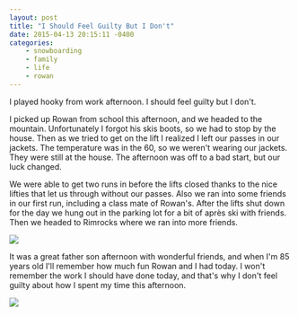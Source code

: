 ```yaml
---
layout: post
title: "I Should Feel Guilty But I Don't"
date: 2015-04-13 20:15:11 -0400
categories: 
    - snowboarding
    - family
    - life
    - rowan
---
```

I played hooky from work afternoon. I should feel guilty but I don't. 

I picked up Rowan from school this afternoon, and we headed to the mountain. Unfortunately I forgot his skis boots, so we had to stop by the house. Then as we tried to get on the lift I realized I left our passes in our jackets. The temperature was in the 60, so we weren't wearing our jackets. They were still at the house. The afternoon was off to a bad start, but our luck changed. 

We were able to get two runs in before the lifts closed thanks to the nice lifties that let us through without our passes. Also we ran into some friends in our first run, including a class mate of Rowan's. After the lifts shut down for the day we hung out in the parking lot for a bit of après ski with friends. Then we headed to Rimrocks where we ran into more friends. 

![][1]

It was a great father son afternoon with wonderful friends, and when I'm 85 years old I'll remember how much fun Rowan and I had today. I won't remember the work I should have done today, and that's why I don't feel guilty about how I spent my time this afternoon.

![][2]

[1]: https://farm9.staticflickr.com/8776/16952950809_f0103c0255_z.jpg
[2]: https://farm9.staticflickr.com/8722/16951598160_95cb6df7cc_z.jpg
